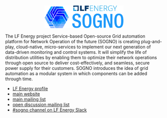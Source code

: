 <p align="center">
<img src="https://raw.githubusercontent.com/lf-energy/artwork/main/projects/sogno/horizontal/color/sogno-horizontal-color.svg?sanitize=true" alt="SOGNO Logo" width="50%"/>
</p>

The LF Energy project Service-based Open-source Grid automation platform for Network Operation of the future (SOGNO) is creating plug-and-play, cloud-native, micro-services to implement our next generation of data-driven monitoring and control systems. It will simplify the life of distribution utilities by enabling them to optimize their network operations through open source to deliver cost-effectively, and seamless, secure power supply for their customers. SOGNO introduces the idea of grid automation as a modular system in which components can be added through time.

- [LF Energy profile](https://www.lfenergy.org/projects/sogno/)
- [main website](https://sogno-platform.github.io/)
- [main mailing list](https://lists.lfenergy.org/g/sogno-tsc)
- [open discussion mailing list](https://lists.lfenergy.org/g/sogno-discussion)
- [#sogno channel on LF Energy Slack](https://slack.lfenergy.org)
